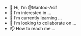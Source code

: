 - 👋 Hi, I’m @Mantoo-Asif
- 👀 I’m interested in ...
- 🌱 I’m currently learning ...
- 💞️ I’m looking to collaborate on ...
- 📫 How to reach me ...

<!---
Mantoo-Asif/Mantoo-Asif is a ✨ special ✨ repository because its `README.md` (this file) appears on your GitHub profile.
You can click the Preview link to take a look at your changes.
--->
